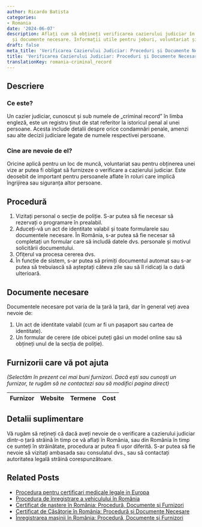 ```yaml
---
author: Ricardo Batista
categories:
- Romania
date: '2024-06-07'
description: Aflați cum să obțineți verificarea cazierului judiciar în România, proceduri
  și documente necesare. Informații utile pentru joburi, voluntariat și vize.
draft: false
meta_title: 'Verificarea Cazierului Judiciar: Proceduri și Documente Necesare'
title: 'Verificarea Cazierului Judiciar: Proceduri și Documente Necesare'
translationKey: romania-criminal_record
---
```



## Descriere
### Ce este?
Un cazier judiciar, cunoscut și sub numele de „criminal record” în limba engleză, este un registru ținut de stat referitor la istoricul penal al unei persoane. Acesta include detalii despre orice condamnări penale, amenzi sau alte decizii judiciare legate de numele respectivei persoane.

### Cine are nevoie de el?
Oricine aplică pentru un loc de muncă, voluntariat sau pentru obținerea unei vize ar putea fi obligat să furnizeze o verificare a cazierului judiciar. Este deosebit de important pentru persoanele aflate în roluri care implică îngrijirea sau siguranța altor persoane.

## Procedură
1. Vizitați personal o secție de poliție. S-ar putea să fie necesar să rezervați o programare în prealabil.
2. Aduceți-vă un act de identitate valabil și toate formularele sau documentele necesare. În România, s-ar putea să fie necesar să completați un formular care să includă datele dvs. personale și motivul solicitării documentului.
3. Ofițerul va procesa cererea dvs.
4. În funcție de sistem, s-ar putea să primiți documentul automat sau s-ar putea să trebuiască să așteptați câteva zile sau să îl ridicați la o dată ulterioară.

## Documente necesare
Documentele necesare pot varia de la țară la țară, dar în general veți avea nevoie de:

1. Un act de identitate valabil (cum ar fi un pașaport sau cartea de identitate).
2. Un formular de cerere (de obicei puteți găsi un model online sau să obțineți unul de la secția de poliție).

## Furnizorii care vă pot ajuta
_(Selectăm în prezent cei mai buni furnizori. Dacă ești sau cunoști un furnizor, te rugăm să ne contactezi sau să modifici pagina direct)_

| Furnizor        |     Website     |     Termene      |       Cost       |
| :-------------: | :-------------: |  :-------------: | :-------------: |

## Detalii suplimentare
Vă rugăm să rețineți că dacă aveți nevoie de o verificare a cazierului judiciar dintr-o țară străină în timp ce vă aflați în România, sau din România în timp ce sunteți în străinătate, procedura ar putea fi ușor diferită. S-ar putea să fie nevoie să vizitați ambasada sau consulatul dvs., sau să contactați autoritatea legală străină corespunzătoare.


## Related Posts

- [Procedura pentru certificari medicale legale in Europa](https://tramitit.com/ro/guides/romania/institut_legal_medical/)
- [Procedura de înregistrare a vehiculului în România](https://tramitit.com/ro/guides/romania/viza_autovehicul/)
- [Certificat de naștere în România: Procedură, Documente și Furnizori](https://tramitit.com/ro/guides/romania/certificat_de_nastere/)
- [Certificat de Căsătorie în România: Procedură și Documente Necesare](https://tramitit.com/ro/guides/romania/certificat_de_casatorie/)
- [Înregistrarea mașinii în România: Procedură, Documente și Furnizori](https://tramitit.com/ro/guides/romania/inmatriculare_auto/)